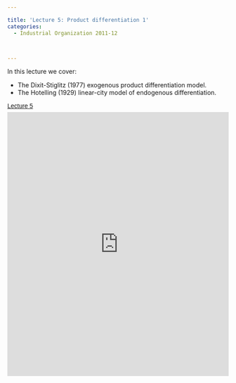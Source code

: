 ```yaml
---

title: 'Lecture 5: Product differentiation 1'
categories:
  - Industrial Organization 2011-12



---
```

In this lecture we cover:<br /><ul><li>The Dixit-Stiglitz (1977) exogenous product differentiation model.</li><li>The Hotelling (1929) linear-city model of endogenous differentiation.</li></ul><a title="View Lecture 5 on Scribd" href="https://www.scribd.com/doc/71692059/Lecture-5" style="margin: 12px auto 6px auto; font-family: Helvetica,Arial,Sans-serif; font-style: normal; font-variant: normal; font-weight: normal; font-size: 14px; line-height: normal; font-size-adjust: none; font-stretch: normal; -x-system-font: none; display: block; text-decoration: underline;">Lecture 5</a><iframe src="https://www.scribd.com/embeds/71692059/content?start_page=1&view_mode=slideshow&access_key=key-29u9dgwxcqy1xqh11qx2" data-auto-height="true" data-aspect-ratio="1.33333333333333" scrolling="no" width="100%" height="600" frameborder="0"></iframe>